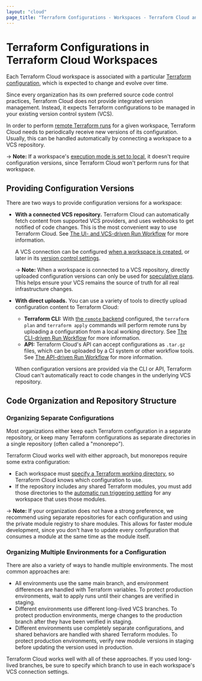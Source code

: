 ```yaml
---
layout: "cloud"
page_title: "Terraform Configurations - Workspaces - Terraform Cloud and Terraform Enterprise"
---
```



# Terraform Configurations in Terraform Cloud Workspaces

[remote operations]: ../run/index.html
[remote backend]: /docs/backends/types/remote.html
[execution mode]: ./settings.html#execution-mode
[Terraform configuration]: /docs/configuration/index.html

Each Terraform Cloud workspace is associated with a particular [Terraform configuration][], which is expected to change and evolve over time.

Since every organization has its own preferred source code control practices, Terraform Cloud does not provide integrated version management. Instead, it expects Terraform configurations to be managed in your existing version control system (VCS).

In order to perform [remote Terraform runs][remote operations] for a given workspace, Terraform Cloud needs to periodically receive new versions of its configuration. Usually, this can be handled automatically by connecting a workspace to a VCS repository.

-> **Note:** If a workspace's [execution mode is set to local][execution mode], it doesn't require configuration versions, since Terraform Cloud won't perform runs for that workspace.

## Providing Configuration Versions

There are two ways to provide configuration versions for a workspace:

- **With a connected VCS repository.** Terraform Cloud can automatically fetch content from supported VCS providers, and uses webhooks to get notified of code changes. This is the most convenient way to use Terraform Cloud. See [The UI- and VCS-driven Run Workflow](../run/ui.html) for more information.

    A VCS connection can be configured [when a workspace is created](./creating.html), or later in its [version control settings](./vcs.html).

    -> **Note:** When a workspace is connected to a VCS repository, directly uploaded configuration versions can only be used for [speculative plans](../run/index.html#speculative-plans). This helps ensure your VCS remains the source of truth for all real infrastructure changes.

- **With direct uploads.** You can use a variety of tools to directly upload configuration content to Terraform Cloud:
    - **Terraform CLI:** With [the `remote` backend][remote backend] configured, the `terraform plan` and `terraform apply` commands will perform remote runs by uploading a configuration from a local working directory. See [The CLI-driven Run Workflow](../run/cli.html) for more information.
    - **API:** Terraform Cloud's API can accept configurations as `.tar.gz` files, which can be uploaded by a CI system or other workflow tools. See [The API-driven Run Workflow](../run/api.html) for more information.

    When configuration versions are provided via the CLI or API, Terraform Cloud can't automatically react to code changes in the underlying VCS repository.

## Code Organization and Repository Structure

### Organizing Separate Configurations

Most organizations either keep each Terraform configuration in a separate repository, or keep many Terraform configurations as separate directories in a single repository (often called a "monorepo").

Terraform Cloud works well with either approach, but monorepos require some extra configuration:

- Each workspace must [specify a Terraform working directory](./settings.html#terraform-working-directory), so Terraform Cloud knows which configuration to use.
- If the repository includes any shared Terraform modules, you must add those directories to the [automatic run triggering setting](./vcs.html#automatic-run-triggering) for any workspace that uses those modules.

-> **Note:** If your organization does not have a strong preference, we recommend using separate repositories for each configuration and using the private module registry to share modules. This allows for faster module development, since you don't have to update every configuration that consumes a module at the same time as the module itself.

### Organizing Multiple Environments for a Configuration

There are also a variety of ways to handle multiple environments. The most common approaches are:

- All environments use the same main branch, and environment differences are handled with Terraform variables. To protect production environments, wait to apply runs until their changes are verified in staging.
- Different environments use different long-lived VCS branches. To protect production environments, merge changes to the production branch after they have been verified in staging.
- Different environments use completely separate configurations, and shared behaviors are handled with shared Terraform modules. To protect production environments, verify new module versions in staging before updating the version used in production.

Terraform Cloud works well with all of these approaches. If you used long-lived branches, be sure to specify which branch to use in each workspace's VCS connection settings.
